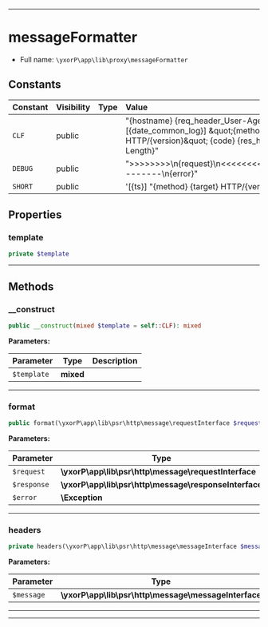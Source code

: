 ***

# messageFormatter





* Full name: `\yxorP\app\lib\proxy\messageFormatter`


## Constants

| Constant | Visibility | Type | Value |
|:---------|:-----------|:-----|:------|
|`CLF`|public| |&quot;{hostname} {req_header_User-Agent} - [{date_common_log}] \&quot;{method} {target} HTTP/{version}\&quot; {code} {res_header_Content-Length}&quot;|
|`DEBUG`|public| |&quot;&gt;&gt;&gt;&gt;&gt;&gt;&gt;&gt;\n{request}\n&lt;&lt;&lt;&lt;&lt;&lt;&lt;&lt;\n{response}\n--------\n{error}&quot;|
|`SHORT`|public| |&#039;[{ts}] &quot;{method} {target} HTTP/{version}&quot; {code}&#039;|

## Properties


### template



```php
private $template
```






***

## Methods


### __construct



```php
public __construct(mixed $template = self::CLF): mixed
```








**Parameters:**

| Parameter | Type | Description |
|-----------|------|-------------|
| `$template` | **mixed** |  |




***

### format



```php
public format(\yxorP\app\lib\psr\http\message\requestInterface $request, \yxorP\app\lib\psr\http\message\responseInterface $response = null, \Exception $error = null): mixed
```








**Parameters:**

| Parameter | Type | Description |
|-----------|------|-------------|
| `$request` | **\yxorP\app\lib\psr\http\message\requestInterface** |  |
| `$response` | **\yxorP\app\lib\psr\http\message\responseInterface** |  |
| `$error` | **\Exception** |  |




***

### headers



```php
private headers(\yxorP\app\lib\psr\http\message\messageInterface $message): mixed
```








**Parameters:**

| Parameter | Type | Description |
|-----------|------|-------------|
| `$message` | **\yxorP\app\lib\psr\http\message\messageInterface** |  |




***


***

